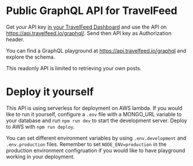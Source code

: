 # Public GraphQL API for TravelFeed

Get your API key [in your TravelFeed Dashboard](https://travelfeed.io/dashboard/settings) and use the API on https://api.travelfeed.io/graphql/. Send then API key as Authorization header.

You can find a GraphQL playground at https://api.travelfeed.io/graphql and explore the schema.

This readonly API is limited to retrieving your own posts.

# Deploy it yourself

This API is using serverless for deployment on AWS lambda. If you would like to run it yourself, configure a `.env` file with a MONGO_URL variable to your database and run `npm run dev` to start the development server. Deploy to AWS with `npm run deploy`.

You can set different environment variables by using `.env.development` and `.env.production` files. Remember to set `NODE_ENV=production` in the production environment configruation if you would like to have playground working in your deployment.

